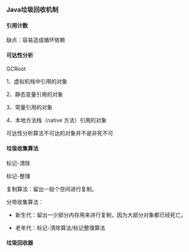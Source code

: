 ### Java垃圾回收机制

#### 引用计数

缺点：容易造成循环依赖

#### 可达性分析

GCRoot

1、虚拟机栈中引用的对象

2、静态变量引用的对象

3、常量引用的对象

4、本地方法栈（native 方法）引用的对象

可达性分析算法不可达的对象并不是非死不可[](../引用类型.md)

#### 垃圾收集算法

标记-清除

标记-整理

复制算法：留出一般个空间进行复制。

分带收集算法：

- 新生代：留出一少部分内存用来进行复制，因为大部分对象都已经死亡。

- 老年代：标记-清除算法/标记整理算法

#### 垃圾回收器